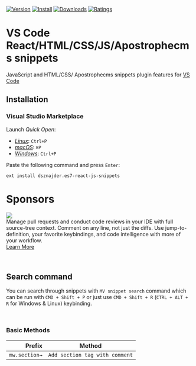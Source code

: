 [![Version](https://vsmarketplacebadge.apphb.com/version/dsznajder.es7-react-js-snippets.svg)](https://vsmarketplacebadge.apphb.com/version-short/dsznajder.es7-react-js-snippets.svg)
[![Install](https://vsmarketplacebadge.apphb.com/installs/dsznajder.es7-react-js-snippets.svg)](https://vsmarketplacebadge.apphb.com/installs-short/dsznajder.es7-react-js-snippets.svg)
[![Downloads](https://vsmarketplacebadge.apphb.com/downloads/dsznajder.es7-react-js-snippets.svg)](https://vsmarketplacebadge.apphb.com/downloads-short/dsznajder.es7-react-js-snippets.svg)
[![Ratings](https://vsmarketplacebadge.apphb.com/rating-short/dsznajder.es7-react-js-snippets.svg)](https://vsmarketplacebadge.apphb.com/rating-short/dsznajder.es7-react-js-snippets.svg)

# VS Code React/HTML/CSS/JS/Apostrophecms snippets

JavaScript and HTML/CSS/ Apostrophecms snippets plugin features for [VS Code](https://code.visualstudio.com/)

## Installation

### Visual Studio Marketplace

Launch _Quick Open_:

- [_Linux_](https://code.visualstudio.com/shortcuts/keyboard-shortcuts-linux.pdf): `Ctrl+P`
- [_macOS_](https://code.visualstudio.com/shortcuts/keyboard-shortcuts-macos.pdf): `⌘P`
- [_Windows_](https://code.visualstudio.com/shortcuts/keyboard-shortcuts-windows.pdf): `Ctrl+P`

Paste the following command and press `Enter`:

```shell
ext install dsznajder.es7-react-js-snippets
```

# Sponsors

<p><a title="Try CodeStream" href="https://sponsorlink.codestream.com/?utm_source=vscmarket&amp;utm_campaign=es7_react&amp;utm_medium=banner"><img src="https://alt-images.codestream.com/codestream_logo_es7_react.png"></a></br>
Manage pull requests and conduct code reviews in your IDE with full source-tree context. Comment on any line, not just the diffs. Use jump-to-definition, your favorite keybindings, and code intelligence with more of your workflow.<br> <a title="Try CodeStream" href="https://sponsorlink.codestream.com/?utm_source=vscmarket&amp;utm_campaign=es7_react&amp;utm_medium=banner">Learn More</a></p>

<br>


## Search command

You can search through snippets with `MV snippet search` command which can be run with `CMD + Shift + P` or just use `CMD + Shift + R` (`CTRL + ALT + R` for Windows & Linux) keybinding.

<br>

### Basic Methods

|  Prefix | Method                                              |
| ------: | --------------------------------------------------- |
|  `mw.section→` | `Add section tag with comment`                   |


```